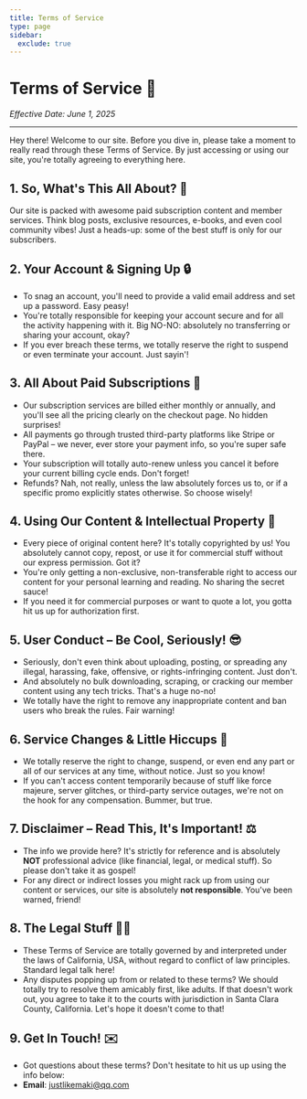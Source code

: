 ```yaml
---
title: Terms of Service
type: page
sidebar:
  exclude: true
---
```

# Terms of Service 👋

*Effective Date: June 1, 2025*

---

Hey there! Welcome to our site. Before you dive in, please take a moment to really read through these Terms of Service. By just accessing or using our site, you're totally agreeing to everything here.

## 1. So, What's This All About? 🤔
Our site is packed with awesome paid subscription content and member services. Think blog posts, exclusive resources, e-books, and even cool community vibes! Just a heads-up: some of the best stuff is only for our subscribers.

## 2. Your Account & Signing Up 🔒
- To snag an account, you'll need to provide a valid email address and set up a password. Easy peasy!
- You're totally responsible for keeping your account secure and for all the activity happening with it. Big NO-NO: absolutely no transferring or sharing your account, okay?
- If you ever breach these terms, we totally reserve the right to suspend or even terminate your account. Just sayin'!

## 3. All About Paid Subscriptions 💸
- Our subscription services are billed either monthly or annually, and you'll see all the pricing clearly on the checkout page. No hidden surprises!
- All payments go through trusted third-party platforms like Stripe or PayPal – we never, ever store your payment info, so you're super safe there.
- Your subscription will totally auto-renew unless you cancel it before your current billing cycle ends. Don't forget!
- Refunds? Nah, not really, unless the law absolutely forces us to, or if a specific promo explicitly states otherwise. So choose wisely!

## 4. Using Our Content & Intellectual Property 🧠
- Every piece of original content here? It's totally copyrighted by us! You absolutely cannot copy, repost, or use it for commercial stuff without our express permission. Got it?
- You're only getting a non-exclusive, non-transferable right to access our content for your personal learning and reading. No sharing the secret sauce!
- If you need it for commercial purposes or want to quote a lot, you gotta hit us up for authorization first.

## 5. User Conduct – Be Cool, Seriously! 😎
- Seriously, don't even think about uploading, posting, or spreading any illegal, harassing, fake, offensive, or rights-infringing content. Just don't.
- And absolutely no bulk downloading, scraping, or cracking our member content using any tech tricks. That's a huge no-no!
- We totally have the right to remove any inappropriate content and ban users who break the rules. Fair warning!

## 6. Service Changes & Little Hiccups 🚧
- We totally reserve the right to change, suspend, or even end any part or all of our services at any time, without notice. Just so you know!
- If you can't access content temporarily because of stuff like force majeure, server glitches, or third-party service outages, we're not on the hook for any compensation. Bummer, but true.

## 7. Disclaimer – Read This, It's Important! ⚖️
- The info we provide here? It's strictly for reference and is absolutely **NOT** professional advice (like financial, legal, or medical stuff). So please don't take it as gospel!
- For any direct or indirect losses you might rack up from using our content or services, our site is absolutely **not responsible**. You've been warned, friend!

## 8. The Legal Stuff 🧑‍⚖️
- These Terms of Service are totally governed by and interpreted under the laws of California, USA, without regard to conflict of law principles. Standard legal talk here!
- Any disputes popping up from or related to these terms? We should totally try to resolve them amicably first, like adults. If that doesn't work out, you agree to take it to the courts with jurisdiction in Santa Clara County, California. Let's hope it doesn't come to that!

## 9. Get In Touch! ✉️
- Got questions about these terms? Don't hesitate to hit us up using the info below:
- **Email**: [justlikemaki@qq.com](mailto:justlikemaki@qq.com)